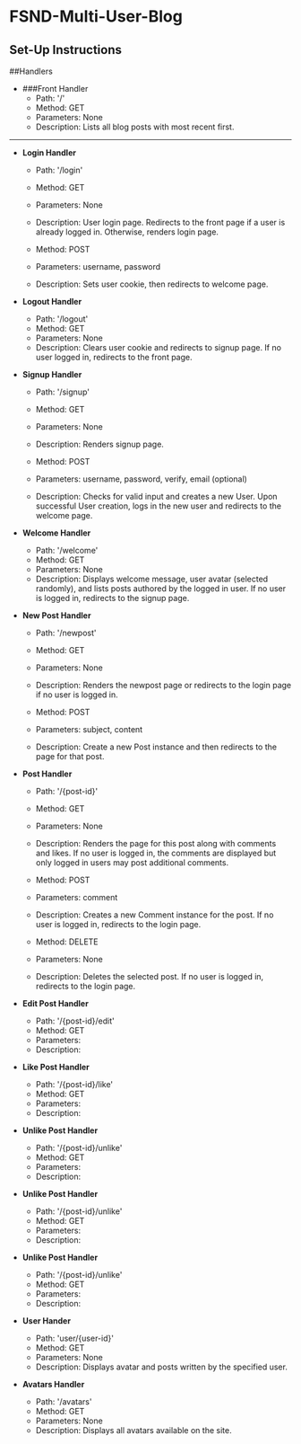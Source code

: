 # FSND-Multi-User-Blog

## Set-Up Instructions

##Handlers
- ###Front Handler
    - Path: '/'
    - Method: GET
    - Parameters: None
    - Description: Lists all blog posts with most recent first.
---
- **Login Handler**
    - Path: '/login'
    - Method: GET
    - Parameters: None
    - Description: User login page.  Redirects to the front page if a user is already logged in.  Otherwise, renders login page.

    - Method: POST
    - Parameters: username, password
    - Description: Sets user cookie, then redirects to welcome page.

- **Logout Handler**
    - Path: '/logout'
    - Method: GET
    - Parameters: None
    - Description: Clears user cookie and redirects to signup page.  If no user logged in, redirects to the front page.

- **Signup Handler**
    - Path: '/signup'
    - Method: GET
    - Parameters: None
    - Description: Renders signup page.

    - Method: POST
    - Parameters: username, password, verify, email (optional)
    - Description: Checks for valid input and creates a new User.  Upon successful User creation, logs in the new user and redirects to the welcome page.

- **Welcome Handler**
    - Path: '/welcome'
    - Method: GET
    - Parameters: None
    - Description: Displays welcome message, user avatar (selected randomly), and lists posts authored by the logged in user.  If no user is logged in, redirects to the signup page.

- **New Post Handler**
    - Path: '/newpost'
    - Method: GET
    - Parameters: None
    - Description: Renders the newpost page or redirects to the login page if no user is logged in.

    - Method: POST
    - Parameters: subject, content
    - Description: Create a new Post instance and then redirects to the page for that post.

- **Post Handler**
    - Path: '/{post-id}'
    - Method: GET
    - Parameters: None
    - Description: Renders the page for this post along with comments and likes.  If no user is logged in, the comments are displayed but only logged in users may post additional comments.

    - Method: POST
    - Parameters: comment
    - Description: Creates a new Comment instance for the post.  If no user is logged in, redirects to the login page.

    - Method: DELETE
    - Parameters: None
    - Description: Deletes the selected post.  If no user is logged in, redirects to the login page.

- **Edit Post Handler**
    - Path: '/{post-id}/edit'
    - Method: GET
    - Parameters:
    - Description:

- **Like Post Handler**
    - Path: '/{post-id}/like'
    - Method: GET
    - Parameters:
    - Description:

- **Unlike Post Handler**
    - Path: '/{post-id}/unlike'
    - Method: GET
    - Parameters:
    - Description:

- **Unlike Post Handler**
    - Path: '/{post-id}/unlike'
    - Method: GET
    - Parameters:
    - Description:

- **Unlike Post Handler**
    - Path: '/{post-id}/unlike'
    - Method: GET
    - Parameters:
    - Description:

- **User Hander**
    - Path: 'user/{user-id}'
    - Method: GET
    - Parameters: None
    - Description: Displays avatar and posts written by the specified user.

- **Avatars Handler**
    - Path: '/avatars'
    - Method: GET
    - Parameters: None
    - Description: Displays all avatars available on the site.
